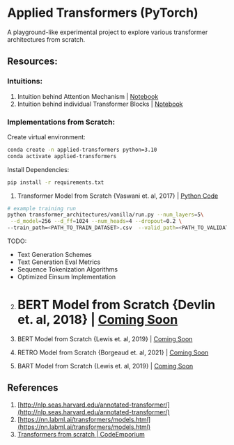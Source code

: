 # Applied Transformers (PyTorch)

A playground-like experimental project to explore various transformer architectures from scratch.

## Resources:

### Intuitions:

1. Intuition behind Attention Mechanism | [Notebook](https://github.com/shahrukhx01/applied-transformers/blob/main/intuitions/0.%20Transformers%20%3E%20Understanding%20Self-Attention%20and%20Cross-Attention.ipynb)
2. Intuition behind individual Transformer Blocks | [Notebook](<https://github.com/shahrukhx01/applied-transformers/blob/main/intuitions/1.%20Transformers%20%3E%20Transformer%20from%20scratch%20(Annotated%20Transformer).ipynb>)

### Implementations from Scratch:

Create virtual environment:

```bash
conda create -n applied-transformers python=3.10
conda activate applied-transformers
```

Install Dependencies:

```bash
pip install -r requirements.txt
```

1. Transformer Model from Scratch {Vaswani et. al, 2017} | [Python Code](https://github.com/shahrukhx01/applied-transformers/tree/main/transformer_architectures/vanilla)

```bash
# example training run
python transformer_architectures/vanilla/run.py --num_layers=5\
 --d_model=256 --d_ff=1024 --num_heads=4 --dropout=0.2 \
--train_path=<PATH_TO_TRAIN_DATASET>.csv  --valid_path=<PATH_TO_VALIDATION_DATASET>.csv
```

TODO:

- Text Generation Schemes
- Text Generation Eval Metrics
- Sequence Tokenization Algorithms
- Optimized Einsum Implementation

2. # BERT Model from Scratch {Devlin et. al, 2018} | [Coming Soon]()

3. BERT Model from Scratch {Lewis et. al, 2019} | [Coming Soon]()
4. RETRO Model from Scratch {Borgeaud et. al, 2021} | [Coming Soon]()
5. BART Model from Scratch {Lewis et. al, 2019} | [Coming Soon]()

## References

1. [http://nlp.seas.harvard.edu/annotated-transformer/](http://nlp.seas.harvard.edu/annotated-transformer/)
2. [https://nn.labml.ai/transformers/models.html](https://nn.labml.ai/transformers/models.html)
3. [Transformers from scratch | CodeEmporium](https://www.youtube.com/playlist?list=PLTl9hO2Oobd97qfWC40gOSU8C0iu0m2l4)
